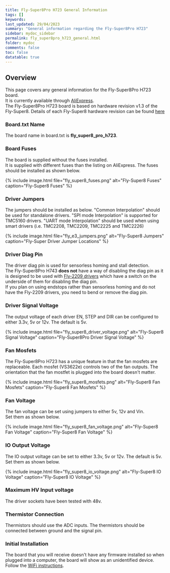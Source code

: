 ```yaml
---
title: Fly-Super8Pro H723 General Information
tags: []
keywords: 
last_updated: 29/04/2023
summary: "General information regarding the Fly-Super8Pro H723"
sidebar: mydoc_sidebar
permalink: fly_super8pro_h723_general.html
folder: mydoc
comments: false
toc: false
datatable: true
---
```


## Overview

This page covers any general information for the Fly-Super8Pro H723 board.  
It is currently available through [AliExpress](https://s.click.aliexpress.com/e/_DDiWwl3).  
The Fly-Super8Pro H723 board is based on hardware revision v1.3 of the Fly-Super8. Details of each Fly-Super8 hardware revision can be found [here](fly_super8_hardware_revisions.html)

### Board.txt Name

The board name in board.txt is **fly_super8_pro_h723**.

### Board Fuses

The board is supplied without the fuses installed.  
It is supplied with different fuses than the listing on AliExpress. The fuses should be installed as shown below.  

{% include image.html file="fly_super8_fuses.png" alt="Fly-Super8 Fuses" caption="Fly-Super8 Fuses" %}

### Driver Jumpers

The jumpers should be installed as below. "Common Interpolation" should be used for standalone drivers. "SPI mode Interpolation" is supported for TMC5160 drivers. "UART mode Interpolation" should be used when using smart drivers (i.e. TMC2208, TMC2209, TMC2225 and TMC2226)

{% include image.html file="fly_e3_jumpers.png" alt="Fly-Super8 Jumpers" caption="Fly-Super Driver Jumper Locations" %}

### Driver Diag Pin

The driver diag pin is used for sensorless homing and stall detection.  
The Fly-Super8Pro H743 **does not** have a way of disabling the diag pin as it is designed to be used with [Fly-2209 drivers](https://s.click.aliexpress.com/e/_DnBFVNR) which have a switch on the underside of them for disabling the diag pin.  
If you plan on using endstops rather than sensorless homing and do not have the Fly-2209 drivers, you need to bend or remove the diag pin.  

### Driver Signal Voltage

The output voltage of each driver EN, STEP and DIR can be configured to either 3.3v, 5v or 12v. The default is 5v.  

{% include image.html file="fly_super8_driver_voltage.png" alt="Fly-Super8 Signal Voltage" caption="Fly-Super8Pro Driver Signal Voltage" %}

### Fan Mosfets

The Fly-Super8Pro H723 has a unique feature in that the fan mosfets are replaceable.
Each mosfet (VS3622e) controls two of the fan outputs.
The orientation that the fan mostfet is plugged into the board doesn't matter.

{% include image.html file="fly_super8_mosfets.png" alt="Fly-Super8 Fan Mosfets" caption="Fly-Super8 Fan Mosfets" %}

### Fan Voltage

The fan voltage can be set using jumpers to either 5v, 12v and Vin.  
Set them as shown below.  

{% include image.html file="fly_super8_fan_voltage.png" alt="Fly-Super8 Fan Voltage" caption="Fly-Super8 Fan Voltage" %}

### IO Output Voltage

The IO output voltage can be set to either 3.3v, 5v or 12v. The default is 5v. 
Set them as shown below.  

{% include image.html file="fly_super8_io_voltage.png" alt="Fly-Super8 IO Voltage" caption="Fly-Super8 IO Voltage" %}

### Maximum HV Input voltage

The driver sockets have been tested with 48v.  

### Thermistor Connection  

Thermistors should use the ADC inputs. The thermistors should be connected between ground and the signal pin.  

### Initial Installation

The board that you will receive doesn't have any firmware installed so when plugged into a computer, the board will show as an unidentified device.
Follow the [WiFi instructions](fly_super8pro_h723_connected_wifi.html).